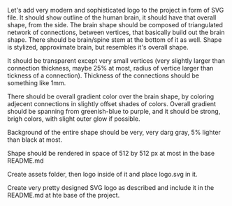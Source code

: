 Let's add very modern and sophisticated logo to the project in form of SVG file. It should show outline of the human brain, it should have that overall shape, from the side. The brain shape should be composed of triangulated network of connections, between vertices, that basically build out the brain shape. There should be brain/spine stem at the bottom of it as well. Shape is stylized, approximate brain, but resembles it's overall shape.

It should be transparent except very small vertices (very slightly larger than connection thickness, maybe 25% at most, radius of vertice larger than tickness of a connection). Thickness of the connections should be something like 1mm. 

There should be overall gradient color over the brain shape, by coloring adjecent connections in slightly offset shades of colors. Overall gradient should be spanning from greenish-blue to purple, and it should be strong, brigh colors, with slight outer glow if possible.

Background of the entire shape should be very, very darg gray, 5% lighter than black at most. 

Shape should be rendered in space of 512 by 512 px at most in the base README.md 

Create assets folder, then logo inside of it and place logo.svg in it.

Create very pretty designed SVG logo as described and include it in the README.md at hte base of the project.